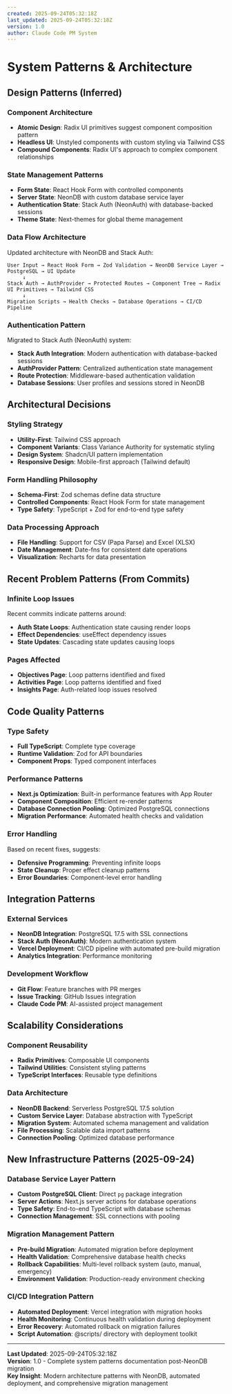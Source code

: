 ```yaml
---
created: 2025-09-24T05:32:18Z
last_updated: 2025-09-24T05:32:18Z
version: 1.0
author: Claude Code PM System
---
```


# System Patterns & Architecture

## Design Patterns (Inferred)

### Component Architecture
- **Atomic Design**: Radix UI primitives suggest component composition pattern
- **Headless UI**: Unstyled components with custom styling via Tailwind CSS
- **Compound Components**: Radix UI's approach to complex component relationships

### State Management Patterns
- **Form State**: React Hook Form with controlled components
- **Server State**: NeonDB with custom database service layer
- **Authentication State**: Stack Auth (NeonAuth) with database-backed sessions
- **Theme State**: Next-themes for global theme management

### Data Flow Architecture
Updated architecture with NeonDB and Stack Auth:

```
User Input → React Hook Form → Zod Validation → NeonDB Service Layer → PostgreSQL → UI Update
     ↓
Stack Auth → AuthProvider → Protected Routes → Component Tree → Radix UI Primitives → Tailwind CSS
     ↓
Migration Scripts → Health Checks → Database Operations → CI/CD Pipeline
```

### Authentication Pattern
Migrated to Stack Auth (NeonAuth) system:
- **Stack Auth Integration**: Modern authentication with database-backed sessions
- **AuthProvider Pattern**: Centralized authentication state management
- **Route Protection**: Middleware-based authentication validation
- **Database Sessions**: User profiles and sessions stored in NeonDB

## Architectural Decisions

### Styling Strategy
- **Utility-First**: Tailwind CSS approach
- **Component Variants**: Class Variance Authority for systematic styling
- **Design System**: Shadcn/UI pattern implementation
- **Responsive Design**: Mobile-first approach (Tailwind default)

### Form Handling Philosophy
- **Schema-First**: Zod schemas define data structure
- **Controlled Components**: React Hook Form for state management
- **Type Safety**: TypeScript + Zod for end-to-end type safety

### Data Processing Approach
- **File Handling**: Support for CSV (Papa Parse) and Excel (XLSX)
- **Date Management**: Date-fns for consistent date operations
- **Visualization**: Recharts for data presentation

## Recent Problem Patterns (From Commits)

### Infinite Loop Issues
Recent commits indicate patterns around:
- **Auth State Loops**: Authentication state causing render loops
- **Effect Dependencies**: useEffect dependency issues
- **State Updates**: Cascading state updates causing loops

### Pages Affected
- **Objectives Page**: Loop patterns identified and fixed
- **Activities Page**: Loop patterns identified and fixed
- **Insights Page**: Auth-related loop issues resolved

## Code Quality Patterns

### Type Safety
- **Full TypeScript**: Complete type coverage
- **Runtime Validation**: Zod for API boundaries
- **Component Props**: Typed component interfaces

### Performance Patterns
- **Next.js Optimization**: Built-in performance features with App Router
- **Component Composition**: Efficient re-render patterns
- **Database Connection Pooling**: Optimized PostgreSQL connections
- **Migration Performance**: Automated health checks and validation

### Error Handling
Based on recent fixes, suggests:
- **Defensive Programming**: Preventing infinite loops
- **State Cleanup**: Proper effect cleanup patterns
- **Error Boundaries**: Component-level error handling

## Integration Patterns

### External Services
- **NeonDB Integration**: PostgreSQL 17.5 with SSL connections
- **Stack Auth (NeonAuth)**: Modern authentication system
- **Vercel Deployment**: CI/CD pipeline with automated pre-build migration
- **Analytics Integration**: Performance monitoring

### Development Workflow
- **Git Flow**: Feature branches with PR merges
- **Issue Tracking**: GitHub Issues integration
- **Claude Code PM**: AI-assisted project management

## Scalability Considerations

### Component Reusability
- **Radix Primitives**: Composable UI components
- **Tailwind Utilities**: Consistent styling patterns
- **TypeScript Interfaces**: Reusable type definitions

### Data Architecture
- **NeonDB Backend**: Serverless PostgreSQL 17.5 solution
- **Custom Service Layer**: Database abstraction with TypeScript
- **Migration System**: Automated schema management and validation
- **File Processing**: Scalable data import patterns
- **Connection Pooling**: Optimized database performance

## New Infrastructure Patterns (2025-09-24)

### Database Service Layer Pattern
- **Custom PostgreSQL Client**: Direct `pg` package integration
- **Server Actions**: Next.js server actions for database operations
- **Type Safety**: End-to-end TypeScript with database schemas
- **Connection Management**: SSL connections with pooling

### Migration Management Pattern
- **Pre-build Migration**: Automated migration before deployment
- **Health Validation**: Comprehensive database health checks
- **Rollback Capabilities**: Multi-level rollback system (auto, manual, emergency)
- **Environment Validation**: Production-ready environment checking

### CI/CD Integration Pattern
- **Automated Deployment**: Vercel integration with migration hooks
- **Health Monitoring**: Continuous health validation during deployment
- **Error Recovery**: Automated rollback on migration failures
- **Script Automation**: @scripts/ directory with deployment toolkit

---

**Last Updated**: 2025-09-24T05:32:18Z  
**Version**: 1.0 - Complete system patterns documentation post-NeonDB migration  
**Key Insight**: Modern architecture patterns with NeonDB, automated deployment, and comprehensive migration management